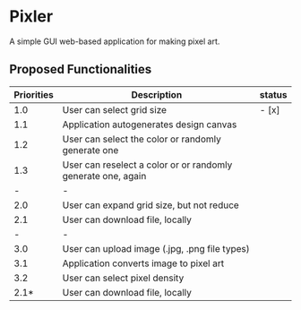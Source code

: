 # Pixler

A simple GUI web-based application for making pixel art.


## Proposed Functionalities

| Priorities | Description                                             | status |
| --- | --- | --- |
| 1.0 | User can select grid size                                      | - [x]       |
| 1.1 | Application autogenerates design canvas                        |        |
| 1.2 | User can select the color or randomly generate one             |        |
| 1.3 | User can reselect a color or or randomly generate one, again   |        |
| - | -                                                                |        |
| 2.0 | User can expand grid size, but not reduce                      |        |
| 2.1 | User can download file, locally                                |        |
| - | -                                                                |        |
| 3.0 | User can upload image (.jpg, .png file types)                  |        |
| 3.1 | Application converts image to pixel art                        |        |
| 3.2 | User can select pixel density                                  |        |
| 2.1* | User can download file, locally                               |        |


